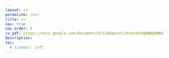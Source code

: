 ```yaml
---
layout: cv
permalink: /cv/
title: cv
nav: true
nav_order: 5
cv_pdf: https://docs.google.com/document/d/12dAgw1oYidnnGt8n9q8WBqONNd2PfUAuLtVa2-6ti0c/edit?usp=sharing
description:
toc:
  # sidebar: left
---
```

